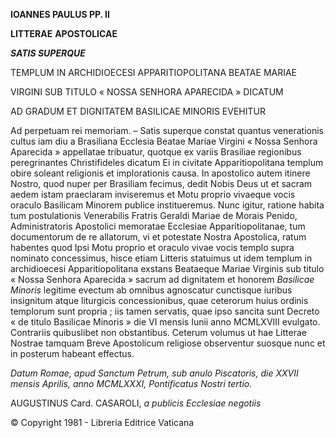 **IOANNES PAULUS PP. II**

**LITTERAE** **APOSTOLICAE**

***SATIS SUPERQUE***

TEMPLUM IN ARCHIDIOECESI APPARITIOPOLITANA BEATAE MARIAE

VIRGINI SUB TITULO « NOSSA SENHORA APARECIDA » DICATUM

AD GRADUM ET DIGNITATEM BASILICAE MINORIS EVEHITUR

Ad perpetuam rei memoriam. – Satis superque constat quantus venerationis cultus iam diu a Brasiliana Ecclesia Beatae Mariae Virgini « Nossa Senhora Aparecida » appellatae tribuatur, quotque ex variis Brasiliae regionibus peregrinantes Christifideles dicatum Ei in civitate Apparitiopolitana templum obire soleant religiοnis et implorationis causa. In apostolico autem itinere Nostro, quod nuper per Brasiliam fecimus, dedit Nobis Deus ut et sacram aedem istam praeclaram inviseremus et Motu proprio vivaeque vocis oraculo Basilicam Minorem publice institueremus. Nunc igitur, ratione habita tum pοstulationis Venerabilis Fratris Geraldi Mariae de Morais Penido, Administratoris Apostolici memoratae Ecclesiae Apparitiopolitanae, tum documentorum de re allatorum, vi et potestate Nostra Apostolica, ratum habentes quod Ipsi Motu proprio et oraculo vivae vocis templo supra nominato concessimus, hisce etiam Litteris statuimus ut idem templum in archidioecesi Apparitiopolitana exstans Beataeque Mariae Virginis sub titulo « Nossa Senhora Aparecida » sacrum ad dignitatem et honorem *Basilicae Minoris* legitime evectum ab omnibus agnoscatur cunctisque iuribus insignitum atque liturgicis concessionibus, quae ceterorum huius ordinis templorum sunt propria ; iis tamen servatis, quae ipso sancita sunt Decreto « de titulo Basilicae Minoris » die VI mensis Iunii anno MCMLXVIII evulgato. Contrariis quibuslibet non obstantibus. Ceterum volumus ut hae Litterae Nostrae tamquam Breve Apostolicum religiose observentur suosque nunc et in posterum habeant effectus.

*Datum Romae, apud Sanctum Petrum, sub anulo Piscatoris, die XXVII mensis Aprilis, anno MCMLXXXI, Pontificatus Nostri tertio.*

AUGUSTINUS Card. CASAROLI, *a publicis Ecclesiae negotiis*

© Copyright 1981 - Libreria Editrice Vaticana